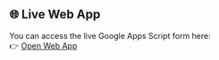 ## 🌐 Live Web App

You can access the live Google Apps Script form here:  
👉 [Open Web App](https://script.google.com/macros/s/AKfycbwzxYxTkeVU8_kramRRonWI9lfS2WMhNsPpztS3iw7V3UbQM0ZC1-3KqYL1dTYaxQ-8/exec)
